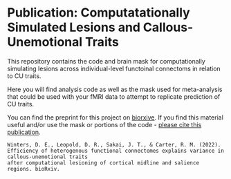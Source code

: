 # Publication: Computatationally Simulated Lesions and Callous-Unemotional Traits
This repository contains the code and brain mask for computationally simulating lesions across individual-level functoinal connectoms in relation to CU traits.

Here you will find analysis code as well as the mask used for meta-analysis that could be used with your fMRI data to attempt to replicate prediction of CU traits. 

You can find the preprint for this project on [biorxive](https://doi.org/10.1101/2022.10.07.511379). If you find this material useful and/or use the mask or portions of the code - [please cite this publication](https://doi.org/10.1101/2022.10.07.511379).


    Winters, D. E., Leopold, D. R., Sakai, J. T., & Carter, R. M. (2022). Efficiency of heterogenous functional connectomes explains variance in callous-unemotional traits     
    after computational lesioning of cortical midline and salience regions. bioRxiv.
